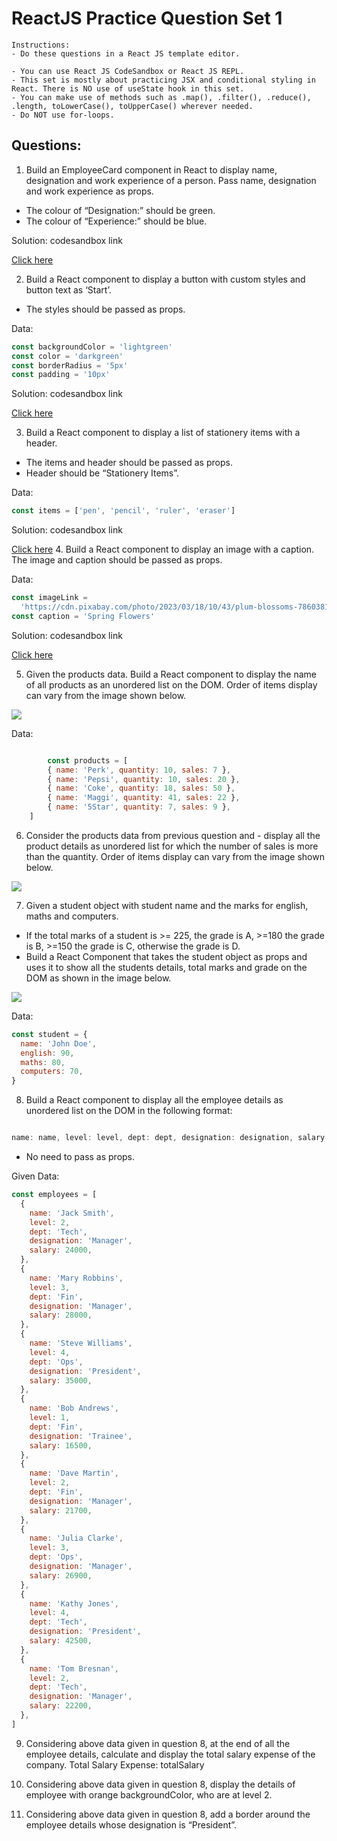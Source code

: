 # ReactJS Practice Question Set 1
    Instructions:
    - Do these questions in a React JS template editor.
    
    - You can use React JS CodeSandbox or React JS REPL.
    - This set is mostly about practicing JSX and conditional styling in React. There is NO use of useState hook in this set.
    - You can make use of methods such as .map(), .filter(), .reduce(), .length, toLowerCase(), toUpperCase() wherever needed.
    - Do NOT use for-loops.
## Questions:

1. Build an EmployeeCard component in React to display name, designation and work experience of a person. Pass name, designation and work experience as props.

- The colour of “Designation:” should be green.
- The colour of “Experience:” should be blue.

Solution: codesandbox link

[Click here](https://codesandbox.io/s/react-ps1-1-dc2slt)
      

2. Build a React component to display a button with custom styles and button text as ‘Start’. 
- The styles should be passed as props.

Data:
```jsx
const backgroundColor = 'lightgreen'
const color = 'darkgreen'
const borderRadius = '5px'
const padding = '10px'
```
Solution: codesandbox link

[Click here](https://codesandbox.io/s/react-ps1-2-9jnh3x)

3. Build a React component to display a list of stationery items with a header. 
- The items and header should be passed as props. 
- Header should be “Stationery Items”.

Data:
```jsx
const items = ['pen', 'pencil', 'ruler', 'eraser']
```

Solution: codesandbox link

[Click here](https://codesandbox.io/s/react-ps1-3-ylwuuk)
4. Build a React component to display an image with a caption. The image and caption should be passed as props.

Data:
```jsx
const imageLink =
  'https://cdn.pixabay.com/photo/2023/03/18/10/43/plum-blossoms-7860381_1280.jpg'
const caption = 'Spring Flowers'
```

Solution: codesandbox link

[Click here](https://codesandbox.io/s/react-ps1-4-x1w82y)

5. Given the products data. Build a React component to display the name of all products as an unordered list on the DOM. Order of items display can vary from the image shown below.

<img src="./Images/practiceSet1/ex3.png">

Data:

```jsx

        const products = [
        { name: 'Perk', quantity: 10, sales: 7 },
        { name: 'Pepsi', quantity: 10, sales: 20 },
        { name: 'Coke', quantity: 18, sales: 50 },
        { name: 'Maggi', quantity: 41, sales: 22 },
        { name: '5Star', quantity: 7, sales: 9 },
    ]
```
6. Consider the products data from previous question and - display all the product details as unordered list for which the number of sales is more than the quantity.
Order of items display can vary from the image shown below.

<img src="./Images/practiceSet1/Ex6.png"></img>

7. Given a student object with student name and the marks for english, maths and computers. 
- If the total marks of a student is >= 225, the grade is A, >=180 the grade is B, >=150 the grade is C, otherwise the grade is D. 
- Build a React Component that takes the student object as props and uses it to show all the students details, total marks and grade on the DOM as shown in the image below.

<img src="./Images/practiceSet1/ex7.png"></img>

Data:
```jsx
const student = {
  name: 'John Doe',
  english: 90,
  maths: 80,
  computers: 70,
}
```
8. Build a React component to display all the employee details as unordered list on the DOM in the following format:

```jsx

name: name, level: level, dept: dept, designation: designation, salary: salary
```
- No need to pass as props.

Given Data:
```jsx
const employees = [
  {
    name: 'Jack Smith',
    level: 2,
    dept: 'Tech',
    designation: 'Manager',
    salary: 24000,
  },
  {
    name: 'Mary Robbins',
    level: 3,
    dept: 'Fin',
    designation: 'Manager',
    salary: 28000,
  },
  {
    name: 'Steve Williams',
    level: 4,
    dept: 'Ops',
    designation: 'President',
    salary: 35000,
  },
  {
    name: 'Bob Andrews',
    level: 1,
    dept: 'Fin',
    designation: 'Trainee',
    salary: 16500,
  },
  {
    name: 'Dave Martin',
    level: 2,
    dept: 'Fin',
    designation: 'Manager',
    salary: 21700,
  },
  {
    name: 'Julia Clarke',
    level: 3,
    dept: 'Ops',
    designation: 'Manager',
    salary: 26900,
  },
  {
    name: 'Kathy Jones',
    level: 4,
    dept: 'Tech',
    designation: 'President',
    salary: 42500,
  },
  {
    name: 'Tom Bresnan',
    level: 2,
    dept: 'Tech',
    designation: 'Manager',
    salary: 22200,
  },
]
```
9. Considering above data given in question 8, at the end of all the employee details, calculate and display the total salary expense of the company. Total Salary Expense: totalSalary

10. Considering above data given in question 8, display the details of employee with orange backgroundColor, who are at level 2.

11. Considering above data given in question 8, add a border around the employee details whose designation is “President”.
